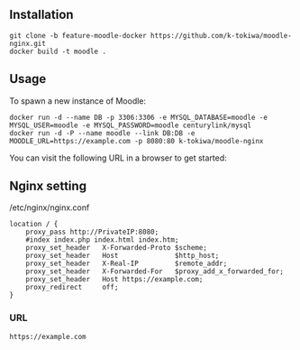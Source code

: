 ## Installation
```
git clone -b feature-moodle-docker https://github.com/k-tokiwa/moodle-nginx.git 
docker build -t moodle .
```

## Usage
To spawn a new instance of Moodle:

```
docker run -d --name DB -p 3306:3306 -e MYSQL_DATABASE=moodle -e MYSQL_USER=moodle -e MYSQL_PASSWORD=moodle centurylink/mysql
docker run -d -P --name moodle --link DB:DB -e MOODLE_URL=https://example.com -p 8080:80 k-tokiwa/moodle-nginx
```

You can visit the following URL in a browser to get started:

## Nginx setting

/etc/nginx/nginx.conf
```
location / {
    proxy_pass http://PrivateIP:8080;
    #index index.php index.html index.htm;
    proxy_set_header   X-Forwarded-Proto $scheme;
    proxy_set_header   Host              $http_host;
    proxy_set_header   X-Real-IP         $remote_addr;
    proxy_set_header   X-Forwarded-For   $proxy_add_x_forwarded_for;
    proxy_set_header   Host https://example.com;
    proxy_redirect     off;
}
```

### URL
```
https://example.com
```
